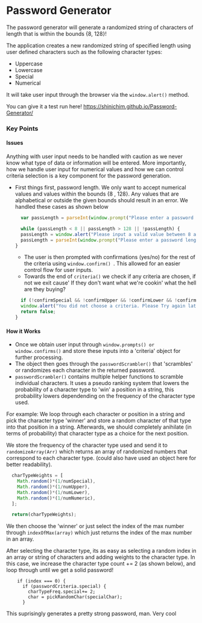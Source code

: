 # Password Generator
The password generator will generate a randomized string of characters of length that is within the bounds {8, 128}!

The application creates a new randomized string of specified length using user defined characters such as the following character types:
- Uppercase
- Lowercase
- Special
- Numerical

It will take user input through the browser via the ``` window.alert() ``` method. 

You can give it a test run here! https://shinichim.github.io/Password-Generator/

### Key Points
#### Issues
Anything with user input needs to be handled with caution as we never know what type of data or information will be entered. More importantly, how we handle user input for numerical values and how we can control criteria selection is a key component for the password generation.
- First things first, password length. We only want to accept numerical values and values within the bounds {8 , 128}. Any values that are alphabetical or outside the given bounds should result in an error. We handled these cases as shown below

  ```js
    var passLength = parseInt(window.prompt("Please enter a password length between 8 and 128 characters"));

    while (passLength < 8 || passLength > 128 || !passLength) {
    passLength = window.alert("Please input a valid value between 8 and 128 inclusive.");
    passLength = parseInt(window.prompt("Please enter a password length between 8 and 128 characters"));
  }
  ```
  - The user is then prompted with confirmations (yes/no) for the rest of the criteria using  ```window.confirm() ```. This allowed for an easier control flow for user inputs.
  - Towards the end of ``` criteria() ``` we check if any criteria are chosen, if not we exit cause' If they don't want what we're cookin' what the hell are they buying?
  
  ```js
    if (!confirmSpecial && !confirmUpper && !confirmLower && !confirmNumber) {
    window.alert("You did not choose a criteria. Please Try again later.");
    return false;
  }
  ```
 
#### How it Works
- Once we obtain user input through ``` window.prompts() or window.confirms() ``` and store these inputs into a 'criteria' object for further processing.
- The object then goes through the  ```passwordScrambler()``` that 'scrambles' or randomizes each character in the returned password.
- ```passwordScrambler()``` contains multiple helper functions to scramble individual characters. It uses a pseudo ranking system that lowers the probability of a character type to 'win' a position in a string, this probability lowers dependending on the frequency of the character type used. 

For example: We loop through each character or position in a string and pick the character type 'winner' and store a random character of that type into that position in a string. Afterwards, we should completely anihilate (in terms of probability) that character type as a choice for the next position. 

We store the frequency of the character type used and send it to ``` randomizeArray(Arr) ``` which returns an array of randomized numbers that correspond to each character type. (could also have used an object here for better readability).
```js
  charTypeWeights = [
    Math.random()*(1/numSpecial), 
    Math.random()*(1/numUpper),
    Math.random()*(1/numLower),
    Math.random()*(1/numNumeric),
  ];  

  return(charTypeWeights);
```
We then choose the 'winner' or just select the index of the max number through ```indexOfMax(array)``` which just returns the index of the max number in an array.

After selecting the character type, its as easy as selecting a random index in an array or string of characters and adding weights to the character type. In this case, we increase the character type count += 2 (as shown below), and loop through until we get a solid password!

```
    if (index === 0) {
      if (passwordCriteria.special) {
        charTypeFreq.special+= 2;
        char = pickRandomChar(specialChar);
      }
```
This suprisingly generates a pretty strong password, man. Very cool

